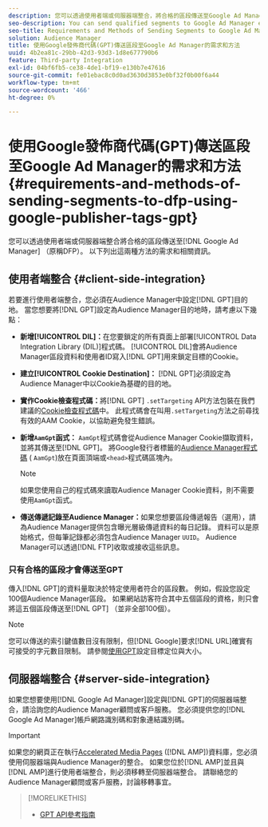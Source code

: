 ```yaml
---
description: 您可以透過使用者端或伺服器端整合，將合格的區段傳送至Google Ad Manager。 以下列出這兩種方法的需求和相關資訊。
seo-description: You can send qualified segments to Google Ad Manager either through a client-side or through a server-side integration. Requirements and related information about both methods are listed below.
seo-title: Requirements and Methods of Sending Segments to Google Ad Manager Using Google Publisher Tags (GPT)
solution: Audience Manager
title: 使用Google發佈商代碼(GPT)傳送區段至Google Ad Manager的需求和方法
uuid: 4b2ea81c-29bb-42d3-93d3-1d8e677790b6
feature: Third-party Integration
exl-id: 04bf6fb5-ce38-4de1-bf19-e130b7e47616
source-git-commit: fe01ebac8c0d0ad3630d3853e0bf32f0b00f6a44
workflow-type: tm+mt
source-wordcount: '466'
ht-degree: 0%

---
```


# 使用Google發佈商代碼(GPT)傳送區段至Google Ad Manager的需求和方法 {#requirements-and-methods-of-sending-segments-to-dfp-using-google-publisher-tags-gpt}

您可以透過使用者端或伺服器端整合將合格的區段傳送至[!DNL Google Ad Manager] （原稱DFP）。 以下列出這兩種方法的需求和相關資訊。

## 使用者端整合 {#client-side-integration}

若要進行使用者端整合，您必須在Audience Manager中設定[!DNL GPT]目的地。 當您想要將[!DNL GPT]設定為Audience Manager目的地時，請考慮以下幾點：

* **新增[!UICONTROL DIL]：**&#x200B;在您要鎖定的所有頁面上部署[!UICONTROL Data Integration Library (DIL)]程式碼。 [!UICONTROL DIL]會將Audience Manager區段資料和使用者ID寫入[!DNL GPT]用來鎖定目標的Cookie。

* **建立[!UICONTROL Cookie Destination]：** [!DNL GPT]必須設定為Audience Manager中以Cookie為基礎的目的地。

* **實作Cookie檢查程式碼：**&#x200B;將[!DNL GPT] `.setTargeting` API方法包裝在我們建議的[Cookie檢查程式碼](../../integration/gpt-aam-destination/gpt-aam-modify-api.md)中。 此程式碼會在叫用`.setTargeting`方法之前尋找有效的AAM Cookie，以協助避免發生錯誤。

* **新增`AamGpt`函式：** `AamGpt`程式碼會從Audience Manager Cookie擷取資料，並將其傳送至[!DNL GPT]。 將Google發行者標籤的[Audience Manager程式碼](../../integration/gpt-aam-destination/gpt-aam-aamgpt-code.md) ( `AamGpt`)放在頁面頂端或`<head>`程式碼區塊內。

  >[!NOTE]
  >
  >如果您使用自己的程式碼來讀取Audience Manager Cookie資料，則不需要使用`AamGpt`函式。

* **傳送傳遞記錄至Audience Manager：**&#x200B;如果您想要區段傳遞報告（選用），請為Audience Manager提供包含曝光層級傳遞資料的每日記錄。 資料可以是原始格式，但每筆記錄都必須包含Audience Manager `UUID`。 Audience Manager可以透過[!DNL FTP]收取或接收這些訊息。

### 只有合格的區段才會傳送至GPT

傳入[!DNL GPT]的資料量取決於特定使用者符合的區段數。 例如，假設您設定100個Audience Manager區段。 如果網站訪客符合其中五個區段的資格，則只會將這五個區段傳送至[!DNL GPT] （並非全部100個）。

>[!NOTE]
>
>您可以傳送的索引鍵值數目沒有限制，但[!DNL Google]要求[!DNL URL]確實有可接受的字元數目限制。 請參閱[使用GPT](https://support.google.com/dfp_premium/bin/answer.py?hl=en&answer=1697712)設定目標定位與大小。

## 伺服器端整合 {#server-side-integration}

如果您想要使用[!DNL Google Ad Manager]設定與[!DNL GPT]的伺服器端整合，請洽詢您的Audience Manager顧問或客戶服務。 您必須提供您的[!DNL Google Ad Manager]帳戶網路識別碼和對象連結識別碼。

>[!IMPORTANT]
>
>如果您的網頁正在執行[Accelerated Media Pages](https://www.ampproject.org/) ([!DNL AMP])資料庫，您必須使用伺服器端與Audience Manager的整合。 如果您位於[!DNL AMP]並且與[!DNL AMP]進行使用者端整合，則必須移轉至伺服器端整合。 請聯絡您的Audience Manager顧問或客戶服務，討論移轉事宜。

>[!MORELIKETHIS]
>
>* [GPT API參考指南](https://support.google.com/dfp_premium/bin/answer.py?hl=en&answer=1650154)
